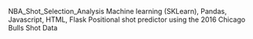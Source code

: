NBA_Shot_Selection_Analysis
Machine learning (SKLearn), Pandas, Javascript, HTML, Flask
Positional shot predictor using the 2016 Chicago Bulls Shot Data


 
